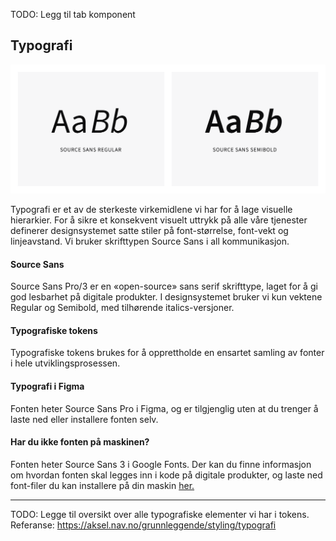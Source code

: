 <PageHeader title="Typografi" imagePath="typografi" pageLevel=1></PageHeader>
TODO: Legg til tab komponent

## Typografi

<img src="../../assets/images/typo.png" width="auto">

Typografi er et av de sterkeste virkemidlene vi har for å lage visuelle hierarkier. For å sikre et konsekvent visuelt uttrykk på alle våre tjenester definerer designsystemet satte stiler på font-størrelse, font-vekt og linjeavstand. Vi bruker skrifttypen Source Sans i all kommunikasjon.

#### Source Sans

Source Sans Pro/3 er en «open-source» sans serif skrifttype, laget for å gi god lesbarhet på digitale produkter. I designsystemet bruker vi kun vektene Regular og Semibold, med tilhørende italics-versjoner.

#### Typografiske tokens

Typografiske tokens brukes for å opprettholde en ensartet samling av fonter i hele utviklingsprosessen.

#### Typografi i Figma

Fonten heter Source Sans Pro i Figma, og er tilgjenglig uten at du trenger å laste ned eller installere fonten selv.

#### Har du ikke fonten på maskinen?

Fonten heter Source Sans 3 i Google Fonts. Der kan du finne informasjon om hvordan fonten skal legges inn i kode på digitale produkter, og laste ned font-filer du kan installere på din maskin [her.](https://fonts.google.com/specimen/Source+Sans+3)

<hr>

TODO: Legge til oversikt over alle typografiske elementer vi har i tokens. Referanse: https://aksel.nav.no/grunnleggende/styling/typografi
